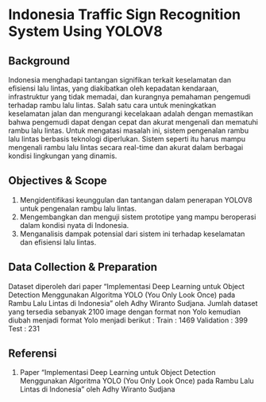 # Indonesia Traffic Sign Recognition System Using YOLOV8
## Background
Indonesia menghadapi tantangan signifikan terkait keselamatan dan efisiensi lalu lintas, yang diakibatkan oleh kepadatan kendaraan, infrastruktur yang tidak memadai, dan kurangnya pemahaman pengemudi terhadap rambu lalu lintas. Salah satu cara untuk meningkatkan keselamatan jalan dan mengurangi kecelakaan adalah dengan memastikan bahwa pengemudi dapat dengan cepat dan akurat mengenali dan mematuhi rambu lalu lintas. Untuk mengatasi masalah ini, sistem pengenalan rambu lalu lintas berbasis teknologi diperlukan. Sistem seperti itu harus mampu mengenali rambu lalu lintas secara real-time dan akurat dalam berbagai kondisi lingkungan yang dinamis.


## Objectives & Scope
1. Mengidentifikasi keunggulan dan tantangan dalam penerapan YOLOV8 untuk pengenalan rambu lalu lintas.
2. Mengembangkan dan menguji sistem prototipe yang mampu beroperasi dalam kondisi nyata di Indonesia.
3. Menganalisis dampak potensial dari sistem ini terhadap keselamatan dan efisiensi lalu lintas.

## Data Collection & Preparation
Dataset diperoleh dari paper  “Implementasi Deep Learning untuk Object Detection Menggunakan Algoritma YOLO (You Only Look Once) pada Rambu Lalu Lintas di Indonesia” oleh Adhy Wiranto Sudjana. Jumlah dataset yang tersedia sebanyak 2100 image  dengan format non Yolo kemudian diubah menjadi format Yolo menjadi berikut :
Train : 1469
Validation : 399
Test : 231


## Referensi
1. Paper  “Implementasi Deep Learning untuk Object Detection Menggunakan Algoritma YOLO (You Only Look Once) pada Rambu Lalu Lintas di Indonesia” oleh Adhy Wiranto Sudjana
